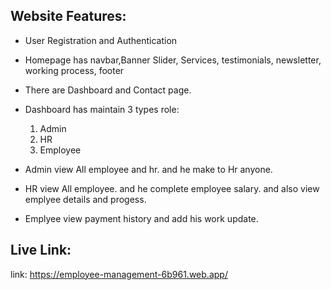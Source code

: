 ## Website Features:

- User Registration and Authentication

- Homepage has navbar,Banner Slider, Services, testimonials, newsletter, working process, footer

- There are Dashboard and Contact page.

- Dashboard has maintain 3 types role:
    1. Admin
    2. HR
    3. Employee

- Admin view All employee and hr. and he make to Hr anyone.

- HR view All employee. and he complete employee salary. and also view emplyee details and progess.

- Emplyee view payment history and add his work update.


## Live Link:

link: https://employee-management-6b961.web.app/
